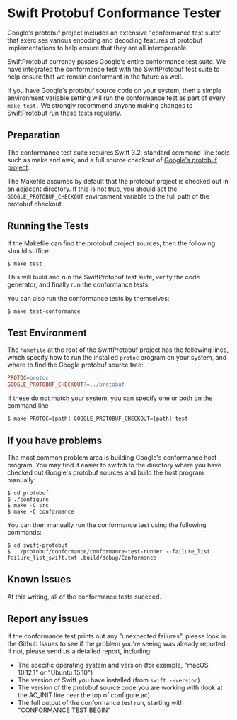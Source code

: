 # Swift Protobuf Conformance Tester

Google's protobuf project includes an extensive "conformance test suite"
that exercises various encoding and decoding features of protobuf
implementations to help ensure that they are all interoperable.

SwiftProtobuf currently passes Google's entire conformance test suite.
We have integrated the conformance test with the SwiftProtobuf test
suite to help ensure that we remain conformant in the future as well.

If you have Google's protobuf source code on your system, then a
simple environment variable setting will run the conformance test
as part of every `make test.`
We strongly recommend anyone making changes to SwiftProtobuf run
these tests regularly.

## Preparation

The conformance test suite requires Swift 3.2, standard command-line
tools such as make and awk, and a full source checkout of
[Google's protobuf project](https://github.com/protocolbuffers/protobuf).

The Makefile assumes by default that the protobuf project
is checked out in an adjacent directory.
If this is not true, you should set the `GOOGLE_PROTOBUF_CHECKOUT`
environment variable to the full path of the protobuf checkout.

## Running the Tests

If the Makefile can find the protobuf project sources, then
the following should suffice:
```console
$ make test
```
This will build and run the SwiftProtobuf test suite,
verify the code generator, and finally run the conformance tests.

You can also run the conformance tests by themselves:
```console
$ make test-conformance
```

## Test Environment

The `Makefile` at the root of the SwiftProtobuf project has the
following lines, which specify how to run the installed `protoc`
program on your system, and where to find the Google protobuf source
tree:
```Makefile
PROTOC=protoc
GOOGLE_PROTOBUF_CHECKOUT?=../protobuf
```

If these do not match your system, you can specify one or both
on the command line
```
$ make PROTOC=[path] GOOGLE_PROTOBUF_CHECKOUT=[path] test
```

## If you have problems

The most common problem area is building Google's conformance host
program.  You may find it easier to switch to the directory where you
have checked out Google's protobuf sources and build the host program
manually:
```console
$ cd protobuf
$ ./configure
$ make -C src
$ make -C conformance
```

You can then manually run the conformance test using the following commands:
```console
$ cd swift-protobuf
$ ../protobuf/conformance/conformance-test-runner --failure_list failure_list_swift.txt .build/debug/Conformance
```

## Known Issues

At this writing, all of the conformance tests succeed.

## Report any issues

If the conformance test prints out any "unexpected failures", please
look in the Github Issues to see if the problem you're seeing was
already reported.  If not, please send us a detailed report,
including:
* The specific operating system and version (for example, "macOS 10.12.1" or "Ubuntu 15.10")
* The version of Swift you have installed (from `swift --version`)
* The version of the protobuf source code you are working with (look at the AC_INIT line near the top of configure.ac)
* The full output of the conformance test run, starting with "CONFORMANCE TEST BEGIN"

